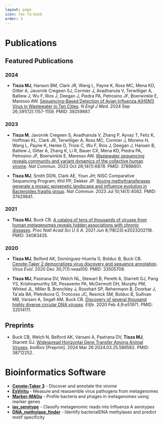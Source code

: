 ```yaml
---
layout: page
icon: fas fa-book
order: 3
---
```


# Publications

## Featured Publications

### 2024
- **Tisza MJ**, Hanson BM, Clark JR, Wang L, Payne K, Ross MC, Mena KD, Gitter A, Javornik Cregeen SJ, Cormier J, Avadhanula V, Terwilliger A, Balliew J, Wu F, Rios J, Deegan J, Piedra PA, Petrosino JF, Boerwinkle E, Maresso AW. [Sequencing-Based Detection of Avian Influenza A(H5N1) Virus in Wastewater in Ten Cities](https://doi.org/10.1056/NEJMc2405937). *N Engl J Med*. 2024 Sep 26;391(12):1157-1159. PMID: 39259887.

### 2023
- **Tisza M**, Javornik Cregeen S, Avadhanula V, Zhang P, Ayvaz T, Feliz K, Hoffman KL, Clark JR, Terwilliger A, Ross MC, Cormier J, Moreno H, Wang L, Payne K, Henke D, Troisi C, Wu F, Rios J, Deegan J, Hansen B, Balliew J, Gitter A, Zhang K, Li R, Bauer CX, Mena KD, Piedra PA, Petrosino JF, Boerwinkle E, Maresso AW. [Wastewater sequencing reveals community and variant dynamics of the collective human virome](https://doi.org/10.1038/s41467-023-42064-1). *Nat Commun*. 2023 Oct 28;14(1):6878. PMID: 37898601.

- **Tisza MJ**, Smith DDN, Clark AE, Youn JH; NISC Comparative Sequencing Program; Khil PP, Dekker JP. [Roving methyltransferases generate a mosaic epigenetic landscape and influence evolution in Bacteroides fragilis group](https://doi.org/10.1038/s41467-023-39892-6). *Nat Commun*. 2023 Jul 10;14(1):4082. PMID: 37429841.

### 2021
- **Tisza MJ**, Buck CB. [A catalog of tens of thousands of viruses from human metagenomes reveals hidden associations with chronic diseases](https://doi.org/10.1073/pnas.2023202118). *Proc Natl Acad Sci U S A*. 2021 Jun 8;118(23):e2023202118. PMID: 34083435.

### 2020
- **Tisza MJ**, Belford AK, Domínguez-Huerta G, Bolduc B, Buck CB. [Cenote-Taker 2 democratizes virus discovery and sequence annotation](https://doi.org/10.1093/ve/veaa100). *Virus Evol*. 2020 Dec 30;7(1):veaa100. PMID: 33505708.

- **Tisza MJ**, Pastrana DV, Welch NL, Stewart B, Peretti A, Starrett GJ, Pang YS, Krishnamurthy SR, Pesavento PA, McDermott DH, Murphy PM, Whited JL, Miller B, Brenchley J, Rosshart SP, Rehermann B, Doorbar J, Ta'ala BA, Pletnikova O, Troncoso JC, Resnick SM, Bolduc B, Sullivan MB, Varsani A, Segall AM, Buck CB. [Discovery of several thousand highly diverse circular DNA viruses](https://doi.org/10.7554/eLife.51971). *Elife*. 2020 Feb 4;9:e51971. PMID: 32014111.

## Preprints
- Buck CB, Welch N, Belford AK, Varsani A, Pastrana DV, **Tisza MJ**, Starrett GJ. [Widespread Horizontal Gene Transfer Among Animal Viruses](https://doi.org/10.1101/2024.03.25.586562). *bioRxiv* [Preprint]. 2024 Mar 26:2024.03.25.586562. PMID: 38712252.

# Bioinformatics Software

- [**Cenote-Taker 3**](https://github.com/mtisza1/Cenote-Taker3) - Discover and annotate the virome
- [**EsViritu**](https://github.com/cmmr/EsViritu) - Measure and reassemble virus pathogens from metagenomes
- [**Marker-MAGu**](https://github.com/cmmr/Marker-MAGu) - Profile bacteria and phages in metagenomes using marker genes
- [**iav_serotype**](https://github.com/mtisza1/influenza_a_serotype) - Classify metagenomic reads into Influenza A serotypes
- [**DNA_methylase_finder**](https://github.com/mtisza1/DNA_methylase_finder) - Identify bacterialDNA methylases and predict motif specificity